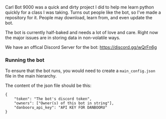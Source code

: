Carl Bot 9000 was a quick and dirty project I did to help me learn python quickly for a class I was taking.
Turns out people like the bot, so I've made a repository for it. People may download, learn from, and even update the bot.

The bot is currently half-baked and needs a lot of love and care. Right now the major issues are in storing data in non-volatile ways.

We have an offical Discord Server for the bot:
https://discord.gg/wQrFn6g

### Running the bot

To ensure that the bot runs, you would need to create a `main_config.json` file in the main hierarchy.

The content of the json file should be this:

```
{
    "token": "The bot's discord token",
    "owners": ["Owner(s) of this bot in string"],
    "danbooru_api_key": "API KEY FOR DANBOORU"
}
```
